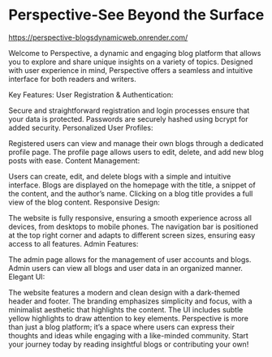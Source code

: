 # Perspective-See Beyond the Surface

https://perspective-blogsdynamicweb.onrender.com/

Welcome to Perspective, a dynamic and engaging blog platform that allows you to explore and share unique insights on a variety of topics. Designed with user experience in mind, Perspective offers a seamless and intuitive interface for both readers and writers.

Key Features:
User Registration & Authentication:

Secure and straightforward registration and login processes ensure that your data is protected.
Passwords are securely hashed using bcrypt for added security.
Personalized User Profiles:

Registered users can view and manage their own blogs through a dedicated profile page.
The profile page allows users to edit, delete, and add new blog posts with ease.
Content Management:

Users can create, edit, and delete blogs with a simple and intuitive interface.
Blogs are displayed on the homepage with the title, a snippet of the content, and the author’s name.
Clicking on a blog title provides a full view of the blog content.
Responsive Design:

The website is fully responsive, ensuring a smooth experience across all devices, from desktops to mobile phones.
The navigation bar is positioned at the top right corner and adapts to different screen sizes, ensuring easy access to all features.
Admin Features:

The admin page allows for the management of user accounts and blogs.
Admin users can view all blogs and user data in an organized manner.
Elegant UI:

The website features a modern and clean design with a dark-themed header and footer.
The branding emphasizes simplicity and focus, with a minimalist aesthetic that highlights the content.
The UI includes subtle yellow highlights to draw attention to key elements.
Perspective is more than just a blog platform; it’s a space where users can express their thoughts and ideas while engaging with a like-minded community. Start your journey today by reading insightful blogs or contributing your own!


